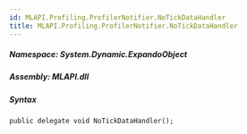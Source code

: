 ```yaml
---  
id: MLAPI.Profiling.ProfilerNotifier.NoTickDataHandler  
title: MLAPI.Profiling.ProfilerNotifier.NoTickDataHandler  
---
```


<div class="markdown level0 summary">

</div>

<div class="markdown level0 conceptual">

</div>

##### **Namespace**: System.Dynamic.ExpandoObject

##### **Assembly**: MLAPI.dll

##### Syntax

    public delegate void NoTickDataHandler();
